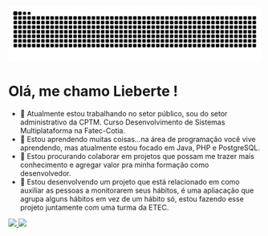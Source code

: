 ![snake gif](https://github.com/Liebertt/Liebertt/blob/output/github-contribution-grid-snake.svg)
# Olá, me chamo Lieberte ! 

- 🔭 Atualmente estou trabalhando no setor público, sou do setor administrativo da CPTM. Curso Desenvolvimento de Sistemas Multiplataforma na Fatec-Cotia.
- 🌱 Estou aprendendo muitas coisas...na área de programação você vive aprendendo, mas atualmente estou focado em Java, PHP e PostgreSQL.
- 👯 Estou procurando colaborar em projetos que possam me trazer mais conhecimento e agregar valor pra minha formação como desenvolvedor.
- 🤔 Estou desenvolvendo um projeto que está relacionado em como auxiliar as pessoas a monitorarem seus hábitos, é uma apliacação que agrupa alguns hábitos em vez de um hábito só, estou fazendo esse projeto juntamente com uma turma da ETEC.

<div>
<a href="https://github.com/Liebertt">
<img loading="lazy" height="180em" src="https://github-readme-stats.vercel.app/api/top-langs/?username=Liebertt&layout=compact&langs_count=7&theme=dracula"/>
<img loading="lazy" height="180em" src="https://github-readme-stats.vercel.app/api?username=Liebertt&show_icons=true&theme=dracula&include_all_commits=true&count_private=true"/>
</div>







